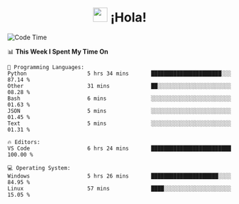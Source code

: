 <div align="center"><h1><img src="https://github.com/blackcater/blackcater/raw/main/images/Hi.gif" height="32"/> ¡Hola!</h1>
</div>

<!--START_SECTION:waka-->
![Code Time](http://img.shields.io/badge/Code%20Time-652%20hrs%2028%20mins-blue)

📊 **This Week I Spent My Time On** 

```text
💬 Programming Languages: 
Python                   5 hrs 34 mins       ██████████████████████░░░   87.14 % 
Other                    31 mins             ██░░░░░░░░░░░░░░░░░░░░░░░   08.28 % 
Bash                     6 mins              ░░░░░░░░░░░░░░░░░░░░░░░░░   01.63 % 
JSON                     5 mins              ░░░░░░░░░░░░░░░░░░░░░░░░░   01.45 % 
Text                     5 mins              ░░░░░░░░░░░░░░░░░░░░░░░░░   01.31 % 

🔥 Editors: 
VS Code                  6 hrs 24 mins       █████████████████████████   100.00 % 

💻 Operating System: 
Windows                  5 hrs 26 mins       █████████████████████░░░░   84.95 % 
Linux                    57 mins             ████░░░░░░░░░░░░░░░░░░░░░   15.05 % 
```


<!--END_SECTION:waka-->